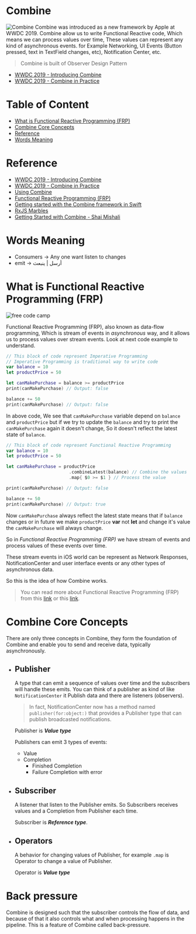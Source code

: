 # Combine
![Combine](https://miro.medium.com/v2/resize:fit:1200/1*BC0gFud8cmz1rKh27pKx7g.png)
Combine was introduced as a new framework by Apple at WWDC 2019. Combine allow us to write Functional Reactive code, Which means we can process values over time, These values can represent any kind of asynchronous events. for Example Networking, UI Events (Button pressed, text in TextField changes, etc), Notification Center, etc.
> Combine is built of Observer Design Pattern

- [WWDC 2019 - Introducing Combine](https://developer.apple.com/videos/play/wwdc2019/722/)
- [WWDC 2019 - Combine in Practice](https://developer.apple.com/videos/play/wwdc2019/721/)

<!-------------------------------------------------------------------------------------------------->
# Table of Content
- [What is Functional Reactive Programming (FRP)](#what-is-functional-reactive-programming-frp)
- [Combine Core Concepts](#combine-core-concepts)
- [Reference](#reference)
- [Words Meaning](#words-meaning)

<!-------------------------------------------------------------------------------------------------->
# Reference
- [WWDC 2019 - Introducing Combine](https://developer.apple.com/videos/play/wwdc2019/722/)
- [WWDC 2019 - Combine in Practice](https://developer.apple.com/videos/play/wwdc2019/721/)
- [Using Combine](https://heckj.github.io/swiftui-notes/)
- [Functional Reactive Programming (FRP)](https://flexiple.com/ios/functional-reactive-programming-using-swift/)
- [Getting started with the Combine framework in Swift](https://www.avanderlee.com/swift/combine/)
- [RxJS Marbles](https://rxmarbles.com/)
- [Getting Started with Combine - Shai Mishali](https://www.youtube.com/watch?v=R7KgBgvQJ0c)

# Words Meaning
- Consumers -> Any one want listen to changes
- emit -> أرسل | ينبعث

<!-------------------------------------------------------------------------------------------------->
# What is Functional Reactive Programming (FRP)
![free code camp](https://cdn-media-1.freecodecamp.org/images/zmvecVovUlqx5GTj1gMqLVhLKHEiES7Fy42x)

Functional Reactive Programming (FRP), also known as data-flow programming, Which is stream of events in *asynchronous* way, and it allows us to process values over stream events. Look at next code example to understand.
```swift
// This block of code represent Imperative Programming
// Imperative Programming is traditional way to write code
var balance = 10
let productPrice = 50

let canMakePurchase = balance >= productPrice
print(canMakePurchase) // Output: false

balance += 50
print(canMakePurchase) // Output: false
```
In above code, We see that `canMakePurchase` variable depend on `balance` and `productPrice` but if we try to update the `balance` and try to print the `canMakePurchase` again it doesn't change, So it doesn't reflect the latest state of `balance`.

```swift
// This block of code represent Functional Reactive Programming
var balance = 10
let productPrice = 50

let canMakePurchase = productPrice
                        .combineLatest(balance) // Combine the values
                        .map{ $0 >= $1 } // Process the value

print(canMakePurchase) // Output: false

balance += 50
print(canMakePurchase) // Output: true
```
Now `canMakePurchase` always reflect the latest state means that if `balance` changes or in future we make `productPrice` **var** not **let** and change it's value the `canMakePurchase` will always change.

So in *Functional Reactive Programming (FRP)* we have stream of events and process values of these events over time.

These stream events in iOS world can be represent as Network Responses, NotificationCenter and user interface events or any other types of asynchronous data.

So this is the idea of how Combine works.

> You can read more about Functional Reactive Programming (FRP) from this [link](https://flexiple.com/ios/functional-reactive-programming-using-swift/) or this [link](https://www.freecodecamp.org/news/functional-reactive-programming-frp-imperative-vs-declarative-vs-reactive-style-84878272c77f/).

<!-------------------------------------------------------------------------------------------------->
# Combine Core Concepts
There are only three concepts in Combine, they form the foundation of Combine and enable you to send and receive data, typically asynchronously.
- Publisher
    -
    A type that can emit a sequence of values over time and the subscribers will handle these emits. You can think of a publisher as kind of like `NotificationCenter` it Publish data and there are listeners (observers).
    > In fact, NotificationCenter now has a method named `publisher(for:object:)` that provides a Publisher type that can publish broadcasted notifications.

    Publisher is ***Value type***

    Publishers can emit 3 types of events:
    - Value
    - Completion
        - Finished Completion
        - Failure Completion with error
- Subscriber
    - 
    A listener that listen to the Publisher emits. So Subscribers receives values and a Completion from Publisher each time.
    
    Subscriber is ***Reference type***.
- Operators
    -
    A behavior for changing values of Publisher, for example `.map` is Operator to change a value of Publisher.

    Operator is ***Value type***

# Back pressure
Combine is designed such that the subscriber controls the flow of data, and because of that it also controls what and when processing happens in the pipeline. This is a feature of Combine called back-pressure.

